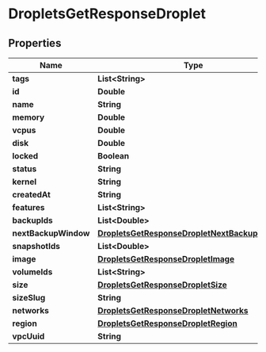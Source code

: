 

# DropletsGetResponseDroplet


## Properties

| Name | Type | Description | Notes |
|------------ | ------------- | ------------- | -------------|
|**tags** | **List&lt;String&gt;** |  |  [optional] |
|**id** | **Double** |  |  [optional] |
|**name** | **String** |  |  [optional] |
|**memory** | **Double** |  |  [optional] |
|**vcpus** | **Double** |  |  [optional] |
|**disk** | **Double** |  |  [optional] |
|**locked** | **Boolean** |  |  [optional] |
|**status** | **String** |  |  [optional] |
|**kernel** | **String** |  |  [optional] |
|**createdAt** | **String** |  |  [optional] |
|**features** | **List&lt;String&gt;** |  |  [optional] |
|**backupIds** | **List&lt;Double&gt;** |  |  [optional] |
|**nextBackupWindow** | [**DropletsGetResponseDropletNextBackupWindow**](DropletsGetResponseDropletNextBackupWindow.md) |  |  [optional] |
|**snapshotIds** | **List&lt;Double&gt;** |  |  [optional] |
|**image** | [**DropletsGetResponseDropletImage**](DropletsGetResponseDropletImage.md) |  |  [optional] |
|**volumeIds** | **List&lt;String&gt;** |  |  [optional] |
|**size** | [**DropletsGetResponseDropletSize**](DropletsGetResponseDropletSize.md) |  |  [optional] |
|**sizeSlug** | **String** |  |  [optional] |
|**networks** | [**DropletsGetResponseDropletNetworks**](DropletsGetResponseDropletNetworks.md) |  |  [optional] |
|**region** | [**DropletsGetResponseDropletRegion**](DropletsGetResponseDropletRegion.md) |  |  [optional] |
|**vpcUuid** | **String** |  |  [optional] |



